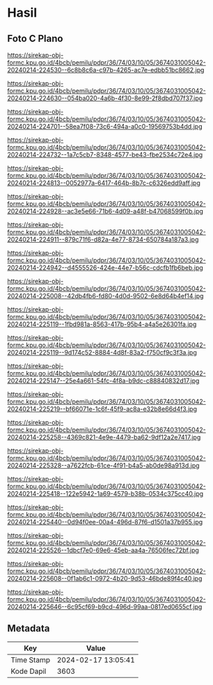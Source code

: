 # Hasil

## Foto C Plano

https://sirekap-obj-formc.kpu.go.id/4bcb/pemilu/pdpr/36/74/03/10/05/3674031005042-20240214-224530--6c8b8c6a-c97b-4265-ac7e-edbb51bc8662.jpg

https://sirekap-obj-formc.kpu.go.id/4bcb/pemilu/pdpr/36/74/03/10/05/3674031005042-20240214-224630--054ba020-4a6b-4f30-8e99-2f8dbd707f37.jpg

https://sirekap-obj-formc.kpu.go.id/4bcb/pemilu/pdpr/36/74/03/10/05/3674031005042-20240214-224701--58ea7f08-73c6-494a-a0c0-19569753b4dd.jpg

https://sirekap-obj-formc.kpu.go.id/4bcb/pemilu/pdpr/36/74/03/10/05/3674031005042-20240214-224732--1a7c5cb7-8348-4577-be43-fbe2534c72e4.jpg

https://sirekap-obj-formc.kpu.go.id/4bcb/pemilu/pdpr/36/74/03/10/05/3674031005042-20240214-224813--0052977a-6417-464b-8b7c-c6326edd9aff.jpg

https://sirekap-obj-formc.kpu.go.id/4bcb/pemilu/pdpr/36/74/03/10/05/3674031005042-20240214-224928--ac3e5e66-71b6-4d09-a48f-b47068599f0b.jpg

https://sirekap-obj-formc.kpu.go.id/4bcb/pemilu/pdpr/36/74/03/10/05/3674031005042-20240214-224911--879c71f6-d82a-4e77-8734-650784a187a3.jpg

https://sirekap-obj-formc.kpu.go.id/4bcb/pemilu/pdpr/36/74/03/10/05/3674031005042-20240214-224942--d4555526-424e-44e7-b56c-cdcfb1fb6beb.jpg

https://sirekap-obj-formc.kpu.go.id/4bcb/pemilu/pdpr/36/74/03/10/05/3674031005042-20240214-225008--42db4fb6-fd80-4d0d-9502-6e8d64b4ef14.jpg

https://sirekap-obj-formc.kpu.go.id/4bcb/pemilu/pdpr/36/74/03/10/05/3674031005042-20240214-225119--1fbd981a-8563-417b-95b4-a4a5e26301fa.jpg

https://sirekap-obj-formc.kpu.go.id/4bcb/pemilu/pdpr/36/74/03/10/05/3674031005042-20240214-225119--9d174c52-8884-4d8f-83a2-f750cf9c3f3a.jpg

https://sirekap-obj-formc.kpu.go.id/4bcb/pemilu/pdpr/36/74/03/10/05/3674031005042-20240214-225147--25e4a661-54fc-4f8a-b9dc-c88840832d17.jpg

https://sirekap-obj-formc.kpu.go.id/4bcb/pemilu/pdpr/36/74/03/10/05/3674031005042-20240214-225219--bf66071e-1c6f-45f9-ac8a-e32b8e66d4f3.jpg

https://sirekap-obj-formc.kpu.go.id/4bcb/pemilu/pdpr/36/74/03/10/05/3674031005042-20240214-225258--4369c821-4e9e-4479-ba62-9df12a2e7417.jpg

https://sirekap-obj-formc.kpu.go.id/4bcb/pemilu/pdpr/36/74/03/10/05/3674031005042-20240214-225328--a7622fcb-61ce-4f91-b4a5-ab0de98a913d.jpg

https://sirekap-obj-formc.kpu.go.id/4bcb/pemilu/pdpr/36/74/03/10/05/3674031005042-20240214-225418--122e5942-1a69-4579-b38b-0534c375cc40.jpg

https://sirekap-obj-formc.kpu.go.id/4bcb/pemilu/pdpr/36/74/03/10/05/3674031005042-20240214-225440--0d94f0ee-00a4-496d-87f6-d1501a37b955.jpg

https://sirekap-obj-formc.kpu.go.id/4bcb/pemilu/pdpr/36/74/03/10/05/3674031005042-20240214-225526--1dbcf7e0-69e6-45eb-aa4a-76506fec72bf.jpg

https://sirekap-obj-formc.kpu.go.id/4bcb/pemilu/pdpr/36/74/03/10/05/3674031005042-20240214-225608--0f1ab6c1-0972-4b20-9d53-46bde89f4c40.jpg

https://sirekap-obj-formc.kpu.go.id/4bcb/pemilu/pdpr/36/74/03/10/05/3674031005042-20240214-225646--6c95cf69-b9cd-496d-99aa-0817ed0655cf.jpg


## Metadata

| Key        | Value               |
| ---------- | ------------------- |
| Time Stamp | 2024-02-17 13:05:41 |
| Kode Dapil | 3603                |



